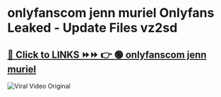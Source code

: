 
 # onlyfanscom jenn muriel Onlyfans Leaked - Update Files vz2sd

## <h2><a href="https://clipsfans.com/onlyfanscom_jenn_muriel&ref=git">🔗 Click to LINKS ⏩⏩ 👉 🟢 onlyfanscom jenn muriel </a></h2>

<a href="https://clipsfans.com/onlyfanscom_jenn_muriel&ref=git" rel="nofollow" data-target="animated-image.originalLink"><img src="https://i.ibb.co.com/xMMVF88/686577567.gif" alt="Viral Video Original" style="max-width: 100%; display: inline-block;" data-target="animated-image.originalImage"></a>

